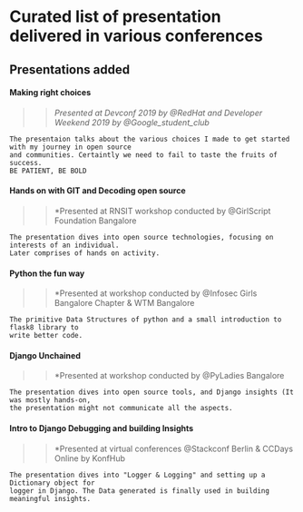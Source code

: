 
# Curated list of presentation delivered in various conferences 

## Presentations added 

#### Making right choices  
>> *Presented at Devconf 2019 by @RedHat and Developer Weekend 2019 by @Google_student_club*
~~~
The presentaion talks about the various choices I made to get started with my journey in open source 
and communities. Certaintly we need to fail to taste the fruits of success. 
BE PATIENT, BE BOLD
~~~
#### Hands on with GIT and Decoding open source
>> *Presented at RNSIT workshop conducted by @GirlScript Foundation Bangalore 
~~~
The presentation dives into open source technologies, focusing on interests of an individual. 
Later comprises of hands on activity. 
~~~
#### Python the fun way
>> *Presented at workshop conducted by @Infosec Girls Bangalore Chapter & WTM Bangalore
~~~
The primitive Data Structures of python and a small introduction to flask8 library to
write better code.
~~~
#### Django Unchained
>> *Presented at workshop conducted by @PyLadies Bangalore 
~~~
The presentation dives into open source tools, and Django insights (It was mostly hands-on, 
the presentation might not communicate all the aspects.
~~~
#### Intro to Django Debugging and building Insights
>> *Presented at virtual conferences @Stackconf Berlin & CCDays Online by KonfHub
~~~
The presentation dives into "Logger & Logging" and setting up a Dictionary object for 
logger in Django. The Data generated is finally used in building meaningful insights. 
~~~
